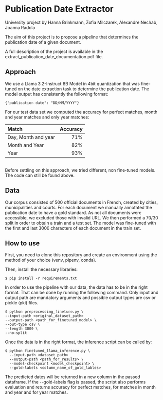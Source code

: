 # Publication Date Extractor

University project by Hanna Brinkmann, Zofia Milczarek, Alexandre Nechab, Joanna Radola

The aim of this project is to propose a pipeline that determines the publication date of a given document. 

A full description of the project is available in the extract_publication_date_documentation.pdf file.

## Approach
We use a Llama 3.2-Instruct 8B Model in 4bit quantization that was fine-tuned on the date extraction task to determine the publication date. The model output has consistently the following format:
~~~
{"publication date": "DD/MM/YYYY"}
~~~
For our test data set we computed the accuracy for perfect matches, month and year matches and only year matches: 

|Match              |Accuracy|
|:------------------|-------:|
|Day, Month and year|71%     |
| Month and Year    |  82%   |
| Year              | 93%    |

<br>
Before settling on this approach, we tried different, non fine-tuned models. The code can still be found above.

## Data

Our corpus consisted of 500 official documents in French, created by cities, municipalities and courts. For each document we manually annotated the publication date to have a gold standard. As not all documents were accessible, we excluded those with invalid URL. We then performed a 70/30 split in order to obtain a train and a test set. The model was fine-tuned with the first and last 3000 characters of each document in the train set. 

## How to use

First, you need to clone this repository and create an environment using the method of your choice (venv, pipenv, conda).

Then, install the necessary libraries:
~~~
$ pip install -r requirements.txt
~~~

In order to use the pipeline with our data, the data has to be in the right format. That can be done by running the following command. Only input and output path are mandatory arguments and possible output types are csv or pickle (pkl) files. <br>   
~~~
$ python preprocessing_finetune.py \
--input-path <original_dataset_path>
--output-path <path_for_finetuned_model> \
--out-type csv \
--length 3000 \
--no-split
~~~

Once the data is in the right format, the inference script can be called by: <br>
~~~
$ python finetuned_llama_inference.py \ 
  --input-path <dataset_path>
  --output-path <path_for_results> \
  --model-checkpoint <model_checkpoint> \
  --gold-labels <column_name_of_gold_lables>
~~~

The predicted dates will be returned in a new column in the passed dataframe. If the --gold-labels flag is passed, the script also performs evaluation and returns accuracy for perfect matches, for matches in month and year and for year matches.
